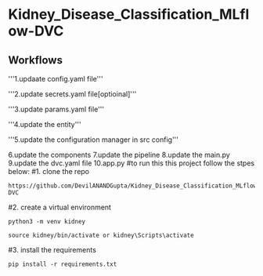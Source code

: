 # Kidney_Disease_Classification_MLflow-DVC


## Workflows

'''1.updaate config.yaml file'''

'''2.update secrets.yaml file[optioinal]'''

'''3.update params.yaml file'''

'''4.update the entity'''

'''5.update the configuration manager in src config'''

6.update the components
7.update the pipeline
8.update the main.py
9.update the dvc.yaml file
10.app.py
#to run this this project follow the stpes below:
#1. clone the repo
``` terminal or bash
https://github.com/DevilANANDGupta/Kidney_Disease_Classification_MLflow-DVC
```
#2. create a virtual environment
``` terminal or bash
python3 -m venv kidney 
```
``` terminal or bash
source kidney/bin/activate or kidney\Scripts\activate
```
#3. install the requirements
``` terminal or bash
pip install -r requirements.txt
```
